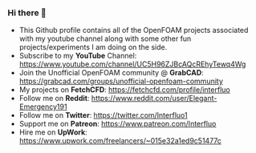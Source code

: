 ### Hi there 👋

- This Github profile contains all of the OpenFOAM projects associated with my youtube channel along with some other fun projects/experiments I am doing on the side.
- Subscribe to my **YouTube** Channel: https://www.youtube.com/channel/UC5H96ZJBcAQcREhyTewq4Wg
- Join the Unofficial OpenFOAM community @ **GrabCAD**: https://grabcad.com/groups/unofficial-openfoam-community
- My projects on **FetchCFD**: https://fetchcfd.com/profile/interfluo
- Follow me on **Reddit**: https://www.reddit.com/user/Elegant-Emergency191
- Follow me on **Twitter**: https://twitter.com/Interfluo1
- Support me on **Patreon**: https://www.patreon.com/Interfluo
- Hire me on **UpWork**: https://www.upwork.com/freelancers/~015e32a1ed9c51477c
